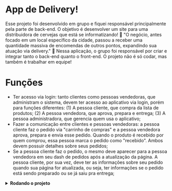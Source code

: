 # App de Delivery!

Esse projeto foi desenvolvido em grupo e fiquei responsável principalmente pela parte de back-end. O objetivo é desenvolver um site para uma distribuidora de cervejas que está se informatizando! 🚀 "O negócio, antes focado em um local específico da cidade, passou a receber uma quantidade massiva de encomendas de outros pontos, expandindo sua atuação via delivery." 🍺 Nessa aplicação, o grupo foi responsável por criar e integrar tanto o back-end quanto o front-end. O projeto não é só codar, mas também é trabalhar em equipe!

# Funções
  - Ter acesso via login: tanto clientes como pessoas vendedoras, que administram o sistema, devem ter acesso ao aplicativo via login, porém para funções diferentes: (1) A pessoa cliente, que compra da lista de produtos; (2) A pessoa vendedora, que aprova, prepara e entrega; (3) A pessoa administradora, que gerencia quem usa o aplicativo;
  - Fazer a comunicação entre clientes e pessoas vendedoras: a pessoa cliente faz o pedido via "carrinho de compras" e a pessoa vendedora aprova, prepara e envia esse pedido. Quando o produto é recebido por quem comprou, essa pessoa marca o pedido como "recebido". Ambos devem possuir detalhes sobre seus pedidos;
  - Se a pessoa cliente faz o pedido, o mesmo deve aparecer para a pessoa vendedora em seu dash de pedidos após a atualização da página. A pessoa cliente, por sua vez, deve ter as informações sobre seu pedido quando sua página for atualizada, ou seja, ter informações se o pedido está sendo preparado ou se já saiu pra entrega;

<details>
  <summary><strong>Rodando o projeto</strong></summary><br />

  1. Clone o repositório
    * `git clone git@github.com:gabrielpriss/Delivery-App.git`.
    * Entre na pasta do repositório que você acabou de clonar:
      * `cd gabrielpriss/Delivery-App.git`

  2. Instale as dependências
    * `npm install
  
  3. Variáveis de ambiente
    
 - Você precisa configurar as variáveis globais do MySQL. 

 - Faça essas configurações também para as variáveis de ambiente usadas nesses arquivos:

  `./backend/.env`

  ```
  NODE_ENV=development
  PORT=3003
  MYSQL_HOST=localhost
  MYSQL_PORT=3306
  MYSQL_USER=root
  MYSQL_PASSWORD=root
  MYSQL_DB_NAME=delivery-app
  EVAL_ALWAYS_RESTORE_DEV_DB=true

  ```

  - É essencial usar essas 3 variáveis no arquivo acima:**
	* `host: process.env.DB_HOST`;
	* `user: process.env.DB_USER`;
	* `password: process.env.DB_PASS`.

  4. Iniciar os serviços MySQL
	* `exemplo`

	* sudo service mysql start

  5. Iniciar a aplicação

	* Na pasta raiz rodar o script responsável por iniciar o front e o back-end
	* `npm start`

</details>
